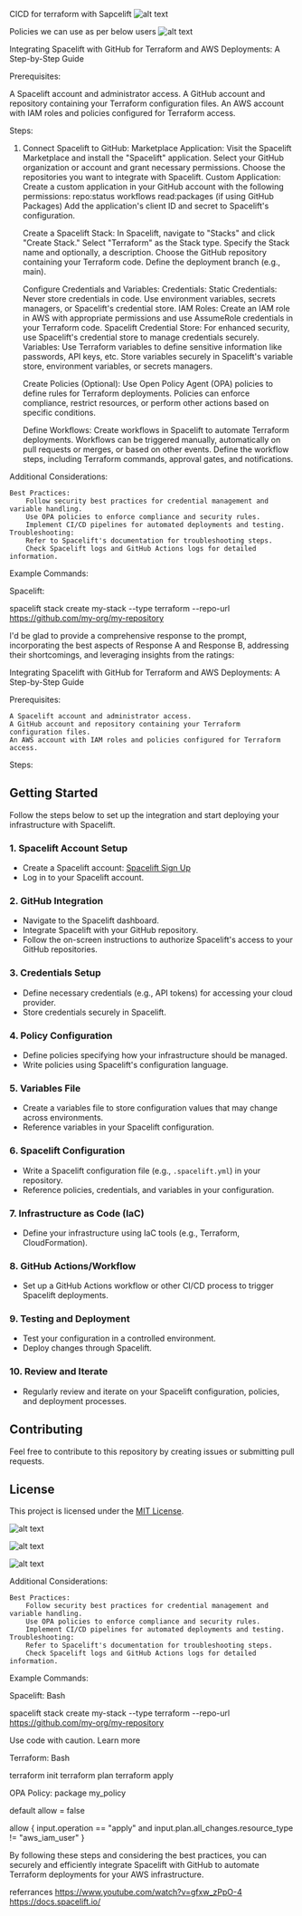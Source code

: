 CICD for terraform with Sapcelift
![alt text](image-1.png)

Policies we can use as per below users 
![alt text](image.png)

Integrating Spacelift with GitHub for Terraform and AWS Deployments: A Step-by-Step Guide

Prerequisites:

A Spacelift account and administrator access.
A GitHub account and repository containing your Terraform configuration files.
An AWS account with IAM roles and policies configured for Terraform access.

Steps:

1)  Connect Spacelift to GitHub:
Marketplace Application:
            Visit the Spacelift Marketplace and install the "Spacelift" application.
            Select your GitHub organization or account and grant necessary permissions.
            Choose the repositories you want to integrate with Spacelift.
        Custom Application:
            Create a custom application in your GitHub account with the following permissions:
                repo:status
                workflows
                read:packages (if using GitHub Packages)
            Add the application's client ID and secret to Spacelift's configuration.

    Create a Spacelift Stack:
        In Spacelift, navigate to "Stacks" and click "Create Stack."
        Select "Terraform" as the Stack type.
        Specify the Stack name and optionally, a description.
        Choose the GitHub repository containing your Terraform code.
        Define the deployment branch (e.g., main).

    Configure Credentials and Variables:
        Credentials:
            Static Credentials: Never store credentials in code. Use environment variables, secrets managers, or Spacelift's credential store.
            IAM Roles: Create an IAM role in AWS with appropriate permissions and use AssumeRole credentials in your Terraform code.
            Spacelift Credential Store: For enhanced security, use Spacelift's credential store to manage credentials securely.
        Variables:
            Use Terraform variables to define sensitive information like passwords, API keys, etc.
            Store variables securely in Spacelift's variable store, environment variables, or secrets managers.

    Create Policies (Optional):
        Use Open Policy Agent (OPA) policies to define rules for Terraform deployments.
        Policies can enforce compliance, restrict resources, or perform other actions based on specific conditions.

    Define Workflows:
        Create workflows in Spacelift to automate Terraform deployments.
        Workflows can be triggered manually, automatically on pull requests or merges, or based on other events.
        Define the workflow steps, including Terraform commands, approval gates, and notifications.

Additional Considerations:

    Best Practices:
        Follow security best practices for credential management and variable handling.
        Use OPA policies to enforce compliance and security rules.
        Implement CI/CD pipelines for automated deployments and testing.
    Troubleshooting:
        Refer to Spacelift's documentation for troubleshooting steps.
        Check Spacelift logs and GitHub Actions logs for detailed information.

Example Commands:

Spacelift:

spacelift stack create my-stack --type terraform --repo-url https://github.com/my-org/my-repository

I'd be glad to provide a comprehensive response to the prompt, incorporating the best aspects of Response A and Response B, addressing their shortcomings, and leveraging insights from the ratings:

Integrating Spacelift with GitHub for Terraform and AWS Deployments: A Step-by-Step Guide

Prerequisites:

    A Spacelift account and administrator access.
    A GitHub account and repository containing your Terraform configuration files.
    An AWS account with IAM roles and policies configured for Terraform access.

Steps:

## Getting Started

Follow the steps below to set up the integration and start deploying your infrastructure with Spacelift.

### 1. Spacelift Account Setup

- Create a Spacelift account: [Spacelift Sign Up](https://spacelift.io/signup)
- Log in to your Spacelift account.

### 2. GitHub Integration

- Navigate to the Spacelift dashboard.
- Integrate Spacelift with your GitHub repository.
- Follow the on-screen instructions to authorize Spacelift's access to your GitHub repositories.

### 3. Credentials Setup

- Define necessary credentials (e.g., API tokens) for accessing your cloud provider.
- Store credentials securely in Spacelift.

### 4. Policy Configuration

- Define policies specifying how your infrastructure should be managed.
- Write policies using Spacelift's configuration language.

### 5. Variables File

- Create a variables file to store configuration values that may change across environments.
- Reference variables in your Spacelift configuration.

### 6. Spacelift Configuration

- Write a Spacelift configuration file (e.g., `.spacelift.yml`) in your repository.
- Reference policies, credentials, and variables in your configuration.

### 7. Infrastructure as Code (IaC)

- Define your infrastructure using IaC tools (e.g., Terraform, CloudFormation).

### 8. GitHub Actions/Workflow

- Set up a GitHub Actions workflow or other CI/CD process to trigger Spacelift deployments.

### 9. Testing and Deployment

- Test your configuration in a controlled environment.
- Deploy changes through Spacelift.

### 10. Review and Iterate

- Regularly review and iterate on your Spacelift configuration, policies, and deployment processes.

## Contributing

Feel free to contribute to this repository by creating issues or submitting pull requests.

## License

This project is licensed under the [MIT License](LICENSE).

![alt text](image-2.png)

![alt text](image-4.png)

![alt text](image-3.png)

Additional Considerations:

    Best Practices:
        Follow security best practices for credential management and variable handling.
        Use OPA policies to enforce compliance and security rules.
        Implement CI/CD pipelines for automated deployments and testing.
    Troubleshooting:
        Refer to Spacelift's documentation for troubleshooting steps.
        Check Spacelift logs and GitHub Actions logs for detailed information.

Example Commands:

Spacelift:
Bash

spacelift stack create my-stack --type terraform --repo-url https://github.com/my-org/my-repository

Use code with caution. Learn more

Terraform:
Bash

terraform init
terraform plan
terraform apply


OPA Policy:
package my_policy

default allow = false

allow {
  input.operation == "apply" and
  input.plan.all_changes.resource_type != "aws_iam_user"
}

By following these steps and considering the best practices, you can securely and efficiently integrate Spacelift with GitHub to automate Terraform deployments for your AWS infrastructure.

referrances 
https://www.youtube.com/watch?v=gfxw_zPpO-4
https://docs.spacelift.io/
